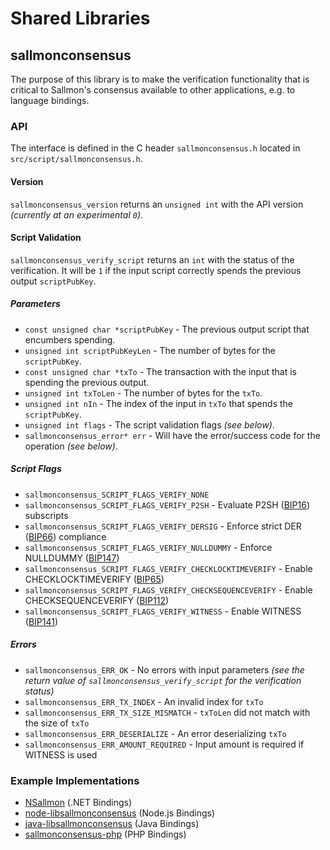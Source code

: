 Shared Libraries
================

## sallmonconsensus

The purpose of this library is to make the verification functionality that is critical to Sallmon's consensus available to other applications, e.g. to language bindings.

### API

The interface is defined in the C header `sallmonconsensus.h` located in  `src/script/sallmonconsensus.h`.

#### Version

`sallmonconsensus_version` returns an `unsigned int` with the API version *(currently at an experimental `0`)*.

#### Script Validation

`sallmonconsensus_verify_script` returns an `int` with the status of the verification. It will be `1` if the input script correctly spends the previous output `scriptPubKey`.

##### Parameters
- `const unsigned char *scriptPubKey` - The previous output script that encumbers spending.
- `unsigned int scriptPubKeyLen` - The number of bytes for the `scriptPubKey`.
- `const unsigned char *txTo` - The transaction with the input that is spending the previous output.
- `unsigned int txToLen` - The number of bytes for the `txTo`.
- `unsigned int nIn` - The index of the input in `txTo` that spends the `scriptPubKey`.
- `unsigned int flags` - The script validation flags *(see below)*.
- `sallmonconsensus_error* err` - Will have the error/success code for the operation *(see below)*.

##### Script Flags
- `sallmonconsensus_SCRIPT_FLAGS_VERIFY_NONE`
- `sallmonconsensus_SCRIPT_FLAGS_VERIFY_P2SH` - Evaluate P2SH ([BIP16](https://github.com/bitcoin/bips/blob/master/bip-0016.mediawiki)) subscripts
- `sallmonconsensus_SCRIPT_FLAGS_VERIFY_DERSIG` - Enforce strict DER ([BIP66](https://github.com/bitcoin/bips/blob/master/bip-0066.mediawiki)) compliance
- `sallmonconsensus_SCRIPT_FLAGS_VERIFY_NULLDUMMY` - Enforce NULLDUMMY ([BIP147](https://github.com/bitcoin/bips/blob/master/bip-0147.mediawiki))
- `sallmonconsensus_SCRIPT_FLAGS_VERIFY_CHECKLOCKTIMEVERIFY` - Enable CHECKLOCKTIMEVERIFY ([BIP65](https://github.com/bitcoin/bips/blob/master/bip-0065.mediawiki))
- `sallmonconsensus_SCRIPT_FLAGS_VERIFY_CHECKSEQUENCEVERIFY` - Enable CHECKSEQUENCEVERIFY ([BIP112](https://github.com/bitcoin/bips/blob/master/bip-0112.mediawiki))
- `sallmonconsensus_SCRIPT_FLAGS_VERIFY_WITNESS` - Enable WITNESS ([BIP141](https://github.com/bitcoin/bips/blob/master/bip-0141.mediawiki))

##### Errors
- `sallmonconsensus_ERR_OK` - No errors with input parameters *(see the return value of `sallmonconsensus_verify_script` for the verification status)*
- `sallmonconsensus_ERR_TX_INDEX` - An invalid index for `txTo`
- `sallmonconsensus_ERR_TX_SIZE_MISMATCH` - `txToLen` did not match with the size of `txTo`
- `sallmonconsensus_ERR_DESERIALIZE` - An error deserializing `txTo`
- `sallmonconsensus_ERR_AMOUNT_REQUIRED` - Input amount is required if WITNESS is used

### Example Implementations
- [NSallmon](https://github.com/NicolasDorier/NSallmon/blob/master/NSallmon/Script.cs#L814) (.NET Bindings)
- [node-libsallmonconsensus](https://github.com/bitpay/node-libsallmonconsensus) (Node.js Bindings)
- [java-libsallmonconsensus](https://github.com/dexX7/java-libsallmonconsensus) (Java Bindings)
- [sallmonconsensus-php](https://github.com/Bit-Wasp/sallmonconsensus-php) (PHP Bindings)
